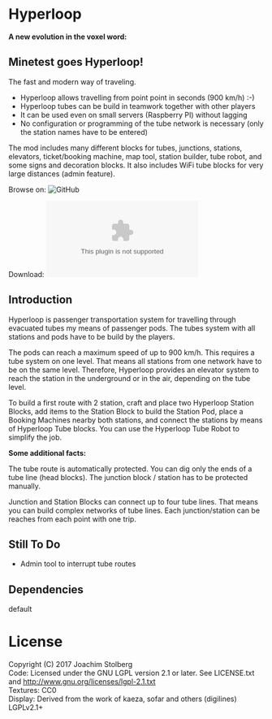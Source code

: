 # Hyperloop

**A new evolution in the voxel word:**

## Minetest goes Hyperloop!

The fast and modern way of traveling.
* Hyperloop allows travelling from point point in seconds (900 km/h) :-)
* Hyperloop tubes can be build in teamwork together with other players
* It can be used even on small servers (Raspberry PI) without lagging
* No configuration or programming of the tube network is necessary (only the station names have to be entered)

The mod includes many different blocks for tubes, junctions, stations, elevators, ticket/booking machine, map tool, station builder, tube robot, and some signs and decoration blocks. It also includes WiFi tube blocks for very large distances (admin feature).


Browse on: ![GitHub](https://github.com/joe7575/Minetest-Hyperloop)

Download: ![GitHub](https://github.com/joe7575/Minetest-Hyperloop/archive/master.zip)


## Introduction

Hyperloop is passenger transportation system for travelling through evacuated tubes my means of passenger pods.
The tubes system with all stations and pods have to be build by the players.

The pods can reach a maximum speed of up to 900 km/h. This requires a tube system on one level. That means all stations from one network have to be on the same level. Therefore, Hyperloop provides an elevator system to reach the station in the underground or in the air, depending on the tube level.

To build a first route with 2 station, craft and place two Hyperloop Station Blocks, add items to the Station Block to build  the Station Pod, place a Booking Machines nearby both stations, and connect the stations by means of Hyperloop Tube blocks. You can use the Hyperloop Tube Robot to simplify the job. 


**Some additional facts:**

The tube route is automatically protected. You can dig only the ends of a tube line (head blocks). The junction block / station has to be protected manually.

Junction and Station Blocks can connect up to four tube lines. That means you can build complex networks of tube lines. Each junction/station can be reaches from each point with one trip.


## Still To Do

* Admin tool to interrupt tube routes


## Dependencies
default  


# License
Copyright (C) 2017 Joachim Stolberg  
Code: Licensed under the GNU LGPL version 2.1 or later. See LICENSE.txt and http://www.gnu.org/licenses/lgpl-2.1.txt  
Textures: CC0  
Display: Derived from the work of kaeza, sofar and others (digilines) LGPLv2.1+
